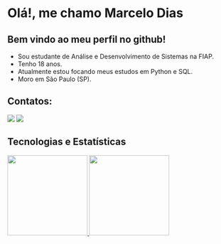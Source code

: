 # Olá!, me chamo Marcelo Dias
## Bem vindo ao meu perfil no github!

- Sou estudante de Análise e Desenvolvimento de Sistemas na FIAP.
- Tenho 18 anos.
- Atualmente estou focando meus estudos em Python e SQL.
- Moro em São Paulo (SP).

## Contatos:

<div>
  <a href = "mailto:marcelodias.desenvolvedor@gmail.com"><img loading="lazy" src="https://img.shields.io/badge/Gmail-D14836?style=for-the-badge&logo=gmail&logoColor=white" target="_blank"></a>
  <a href="https://www.linkedin.com/in/marcelo-hespanhol-dias-6387171a0/" target="_blank"><img loading="lazy" src="https://img.shields.io/badge/-LinkedIn-%230077B5?style=for-the-badge&logo=linkedin&logoColor=white" target="_blank"></a>   
</div>

## Tecnologias e Estatísticas

<div>
  <a href="https://github.com/marcelodiass">
  <img loading="lazy" height="180em" src="https://github-readme-stats.vercel.app/api/top-langs/?username=marcelodiass&layout=compact&langs_count=7&theme=dracula"/>
  <img loading="lazy" height="180em" src="https://github-readme-stats.vercel.app/api?username=marcelodiass&show_icons=true&theme=dracula&include_all_commits=true&count_private=true"/>
</div>
